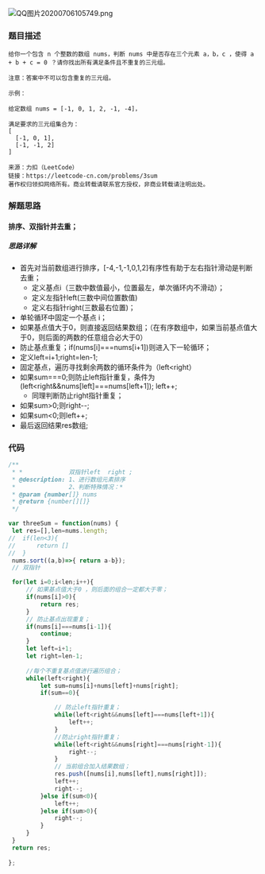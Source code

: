 ![QQ图片20200706105749.png](https://pic.leetcode-cn.com/01ba785fd2a17256c211bc85b543d3be13c6ccc565a48c2d8b4898ecc859fb76-QQ%E5%9B%BE%E7%89%8720200706105749.png)

### 题目描述

    给你一个包含 n 个整数的数组 nums，判断 nums 中是否存在三个元素 a，b，c ，使得 a + b + c = 0 ？请你找出所有满足条件且不重复的三元组。

    注意：答案中不可以包含重复的三元组。
    
    示例：

    给定数组 nums = [-1, 0, 1, 2, -1, -4]，

    满足要求的三元组集合为：
    [
      [-1, 0, 1],
      [-1, -1, 2]
    ]

    来源：力扣（LeetCode）
    链接：https://leetcode-cn.com/problems/3sum
    著作权归领扣网络所有。商业转载请联系官方授权，非商业转载请注明出处。
### 解题思路
#### 排序、双指针并去重；
##### 思路详解
 * 首先对当前数组进行排序，[-4,-1,-1,0,1,2]有序性有助于左右指针滑动是判断去重；
 	* 定义基点i（三数中数值最小，位置最左，单次循环内不滑动）；
 	* 定义左指针left(三数中间位置数值)
 	* 定义右指针right(三数最右位置)；
 * 单轮循环中固定一个基点 i；
 * 如果基点值大于0，则直接返回结果数组；（在有序数组中，如果当前基点值大于0，则后面的两数的任意组合必大于0）
 * 防止基点重复；if(nums[i]===nums[i+1])则进入下一轮循环；
 * 定义left=i+1;right=len-1;
 * 固定基点，遍历寻找剩余两数的循环条件为（left<right）
 *  如果sum===0;则防止left指针重复，条件为(left<right&&nums[left]===nums[left+1]); left++;
 	* 同理判断防止right指针重复；
 * 如果sum>0;则right--;
 * 如果sum<0;则left++;
 * 最后返回结果res数组;

### 代码

```javascript
/**
 * *             双指针left  right ;
 * @description: 1、进行数组元素排序
 *               2、判断特殊情况：* 
 * @param {number[]} nums
 * @return {number[][]}
 */

var threeSum = function(nums) {
 let res=[],len=nums.length;
//  if(len<3){
//      return []
//  }
 nums.sort((a,b)=>{ return a-b});
 // 双指针

 for(let i=0;i<len;i++){
     // 如果基点值大于0 ，则后面的组合一定都大于零；
     if(nums[i]>0){
         return res;
     }
     // 防止基点出现重复；
     if(nums[i]===nums[i-1]){
         continue;
     }
     let left=i+1;
     let right=len-1;
     
     //每个不重复基点值进行遍历组合；
     while(left<right){
         let sum=nums[i]+nums[left]+nums[right];
         if(sum==0){

             // 防止left指针重复；
             while(left<right&&nums[left]===nums[left+1]){
                 left++;
             }
             //防止right指针重复；
             while(left<right&&nums[right]===nums[right-1]){
                 right--;
             }
             // 当前组合加入结果数组；
             res.push([nums[i],nums[left],nums[right]]);
             left++;
             right--;
         }else if(sum<0){
             left++;
         }else if(sum>0){
             right--;
         }
     }
 }
 return res;
 
};
```